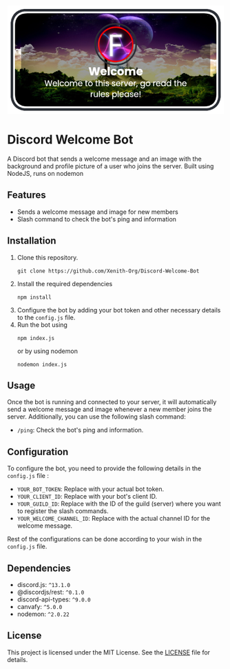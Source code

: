![Readme Banner](assets/welcome.png)
# Discord Welcome Bot

A Discord bot that sends a welcome message and an image with the background and profile picture of a user who joins the server. Built using NodeJS, runs on nodemon

## Features

- Sends a welcome message and image for new members
- Slash command to check the bot's ping and information

## Installation

1. Clone this repository.
    ```
    git clone https://github.com/Xenith-Org/Discord-Welcome-Bot
    ```  
2. Install the required dependencies 
     ```
     npm install
     ```
3. Configure the bot by adding your bot token and other necessary details to the `config.js` file.
4. Run the bot using 
    ```
    npm index.js
    ```
    or by using nodemon
    ```
    nodemon index.js
    ```

## Usage

Once the bot is running and connected to your server, it will automatically send a welcome message and image whenever a new member joins the server. Additionally, you can use the following slash command:

- `/ping`: Check the bot's ping and information.

## Configuration

To configure the bot, you need to provide the following details in the `config.js` file :

- `YOUR_BOT_TOKEN`: Replace with your actual bot token.
- `YOUR_CLIENT_ID`: Replace with your bot's client ID.
- `YOUR_GUILD_ID`: Replace with the ID of the guild (server) where you want to register the slash commands.
- `YOUR_WELCOME_CHANNEL_ID`: Replace with the actual channel ID for the welcome message.

Rest of the configurations can be done according to your wish in the `config.js` file.


## Dependencies

- discord.js: `^13.1.0`
- @discordjs/rest: `^0.1.0`
- discord-api-types: `^9.0.0`
- canvafy: `^5.0.0`
- nodemon: `^2.0.22`

## License

This project is licensed under the MIT License. See the [LICENSE](LICENSE) file for details.
